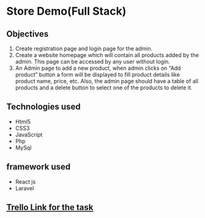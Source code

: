 # Store Demo(Full Stack)

## Objectives
1. Create registration page and login page for the admin.
2. Create a website homepage which will contain all products added by the admin. This page can be
accessed by any user without login.
3. An Admin page to add a new product, when admin clicks on “Add product” button a form will be
displayed to fill product details like product name, price, etc. Also, the admin page should have a table of
all products and a delete button to select one of the products to delete it.

## Technologies used
- Html5
- CSS3
- JavaScript
- Php
- MySql
## framework used
- React js 
- Laravel 

## [Trello Link for the task](https://trello.com/invite/b/kFZ7j9DK/ATTI7327595626555ede69d70eb00051dc0dB194E102/e-commerce-task)

